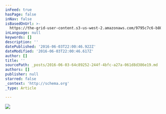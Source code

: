```yaml
---
inFeed: true
hasPage: false
inNav: false
isBasedOnUrl: >-
  https://the-grid-user-content.s3-us-west-2.amazonaws.com/9795c7c6-b80b-4698-b67a-3fec4741e4fd.jpg
inLanguage: null
keywords: []
description: ''
datePublished: '2016-06-03T22:00:46.922Z'
dateModified: '2016-06-03T22:00:46.617Z'
author: []
title: ''
sourcePath: _posts/2016-06-03-64c89252-244f-4bfc-a27a-061d8d386e19.md
authors: []
publisher: null
starred: false
_context: 'http://schema.org'
_type: Article

---
```

![](https://the-grid-user-content.s3-us-west-2.amazonaws.com/9795c7c6-b80b-4698-b67a-3fec4741e4fd.jpg)